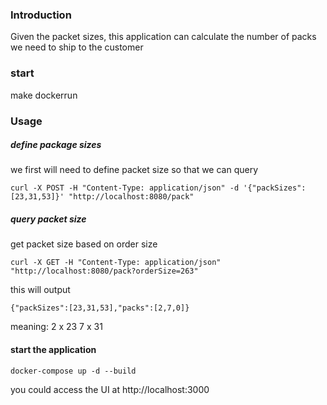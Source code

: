 ### Introduction

Given the packet sizes, this application can calculate the number of packs we need to ship to the customer

### start

make dockerrun

### Usage

##### define package sizes

we first will need to define packet size so that we can query

```
curl -X POST -H "Content-Type: application/json" -d '{"packSizes":[23,31,53]}' "http://localhost:8080/pack"
```

##### query packet size

get packet size based on order size
```
curl -X GET -H "Content-Type: application/json" "http://localhost:8080/pack?orderSize=263"
```

this will output
```
{"packSizes":[23,31,53],"packs":[2,7,0]}
```

meaning: 
2 x 23
7 x 31

#### start the application

```
docker-compose up -d --build
```

you could access the UI at http://localhost:3000
